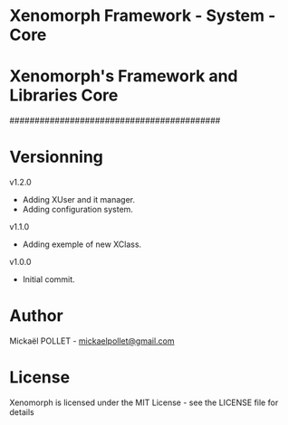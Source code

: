 # Xenomorph Framework - System - Core
# Xenomorph's Framework and Libraries Core
##########################################

# Versionning

v1.2.0
- Adding XUser and it manager.
- Adding configuration system.

v1.1.0
- Adding exemple of new XClass.

v1.0.0
- Initial commit.

# Author
Mickaël POLLET - mickaelpollet@gmail.com

# License
Xenomorph is licensed under the MIT License - see the LICENSE file for details